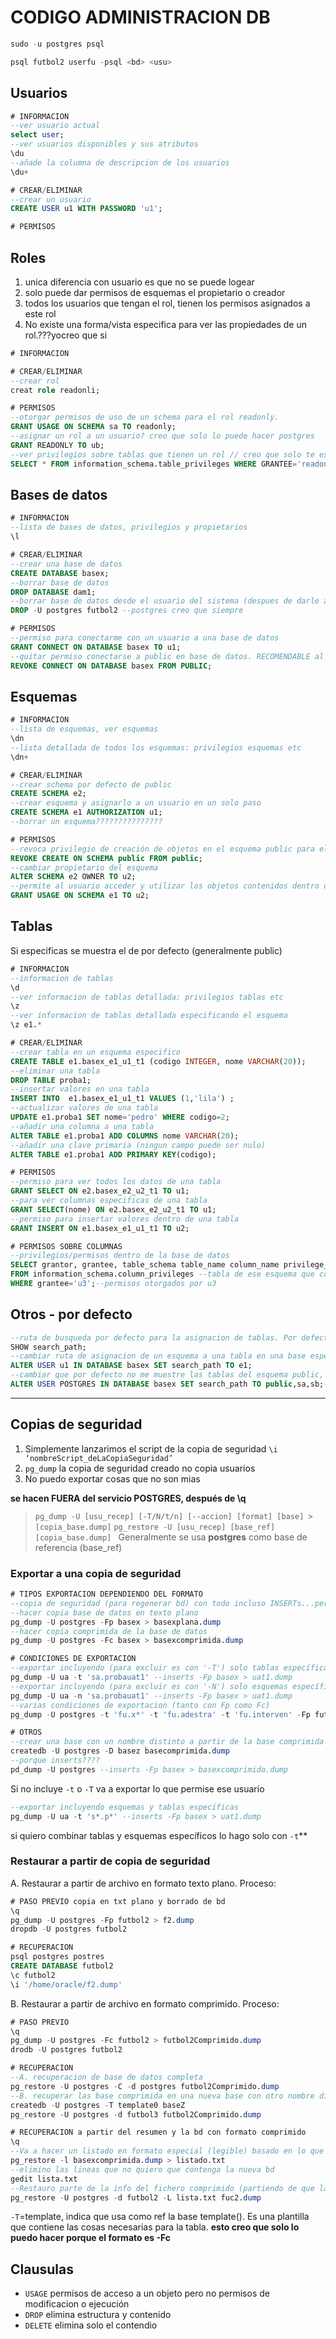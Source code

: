 # CODIGO ADMINISTRACION DB

```sql
sudo -u postgres psql

psql futbol2 userfu -psql <bd> <usu>
```

## Usuarios

```SQL
# INFORMACION
--ver usuario actual
select user;
--ver usuarios disponibles y sus atributos
\du
--añade la columna de descripcion de los usuarios
\du+

# CREAR/ELIMINAR
--crear un usuario
CREATE USER u1 WITH PASSWORD 'u1';

# PERMISOS
```

## Roles
1. unica diferencia con usuario es que no se puede logear
2. solo puede dar permisos de esquemas el propietario o creador
3. todos los usuarios que tengan el rol, tienen los permisos asignados a este rol
4. No existe una forma/vista especifica para ver las propiedades de un rol.???yocreo que si

```SQL
# INFORMACION

# CREAR/ELIMINAR
--crear rol
creat role readonli;

# PERMISOS
--otorgar permisos de uso de un schema para el rol readonly.
GRANT USAGE ON SCHEMA sa TO readonly;
--asignar un rol a un usuario? creo que solo lo puede hacer postgres
GRANT READONLY TO ub;
--ver privilegios sobre tablas que tienen un rol // creo que solo te estaria mostrando una parte???
SELECT * FROM information_schema.table_privileges WHERE GRANTEE='readonly'


```

## Bases de datos

```SQL
# INFORMACION
--lista de bases de datos, privilegios y propietarios
\l 

# CREAR/ELIMINAR
--crear una base de datos
CREATE DATABASE basex;
--borrar base de datos
DROP DATABASE dam1;
--borrar base de datos desde el usuario del sistema (despues de darle a \q)
DROP -U postgres futbol2 --postgres creo que siempre

# PERMISOS
--permiso para conectarme con un usuario a una base de datos
GRANT CONNECT ON DATABASE basex TO u1;
--quitar permiso conectarse a public en base de datos. RECOMENDABLE al principio.
REVOKE CONNECT ON DATABASE basex FROM PUBLIC;

```

## Esquemas

```SQL
# INFORMACION
--lista de esquemas, ver esquemas
\dn
--lista detallada de todos los esquemas: privilegios esquemas etc
\dn+

# CREAR/ELIMINAR
--crear schema por defecto de public
CREATE SCHEMA e2;
--crear esquema y asignarlo a un usuario en un solo paso
CREATE SCHEMA e1 AUTHORIZATION u1;
--borrar un esquema???????????????

# PERMISOS
--revoca privilegio de creación de objetos en el esquema public para el rol public
REVOKE CREATE ON SCHEMA public FROM public;
--cambiar propietario del esquema
ALTER SCHEMA e2 OWNER TO u2;
--permite al usuario acceder y utilizar los objetos contenidos dentro del esquema-IMPORTANTE
GRANT USAGE ON SCHEMA e1 TO u2;
```

## Tablas
Si especificas se muestra el de por defecto (generalmente public)

```SQL
# INFORMACION
--informacion de tablas
\d
--ver informacion de tablas detallada: privilegios tablas etc
\z
--ver informacion de tablas detallada especificando el esquema
\z e1.*

# CREAR/ELIMINAR
--crear tabla en un esquema especifico
CREATE TABLE e1.basex_e1_u1_t1 (codigo INTEGER, nome VARCHAR(20));
--eliminar una tabla
DROP TABLE proba1;
--insertar valores en una tabla
INSERT INTO  e1.basex_e1_u1_t1 VALUES (1,'lila') ;
--actualizar valores de una tabla
UPDATE e1.proba1 SET nome='pedro' WHERE codigo=2;
--añadir una columna a una tabla
ALTER TABLE e1.proba1 ADD COLUMNS nome VARCHAR(20);
--añadir una clave primaria (ningun campo puede ser nulo)
ALTER TABLE e1.proba1 ADD PRIMARY KEY(codigo);

# PERMISOS
--permiso para ver todos los datos de una tabla
GRANT SELECT ON e2.basex_e2_u2_t1 TO u1;
--para ver columnas especificas de una tabla
GRANT SELECT(nome) ON e2.basex_e2_u2_t1 TO u1;
--permiso para insertar valores dentro de una tabla
GRANT INSERT ON e1.basex_e1_u1_t1 TO u2;

# PERMISOS SOBRE COLUMNAS
--privilegios/permisos dentro de la base de datos
SELECT grantor, grantee, table_schema table_name column_name privilege_type --columnas que se muestran
FROM information_schema.column_privileges --tabla de ese esquema que contiene info sobre permisos sobre columnas otorgados por bd
WHERE grantee='u3';--permisos otorgados por u3
```

## Otros - **por defecto**
```SQL
--ruta de busqueda por defecto para la asignacion de tablas. Por defecto public
SHOW search_path;
--cambiar ruta de asignacion de un esquema a una tabla en una base especifica - asgincion con postres
ALTER USER u1 IN DATABASE basex SET search_path TO e1;
--cambiar que por defecto no me muestre las tablas del esquema public, si no que me muestre todas las que hay. sb y sa serían otros esquemas.
ALTER USER POSTGRES IN DATABASE basex SET search_path TO public,sa,sb;--NO ACTUALIZA hasta que cerramos y abrimos sesion de nuevo
```

------------

## Copias de seguridad
1. Simplemente lanzarimos el script de la copia de seguridad `\i ‘nombreScript_deLaCopiaSeguridad’`
2. `pg_dump` la copia de seguridad creado no copia usuarios
3. No puedo exportar cosas que no son mias

**se hacen FUERA del servicio POSTGRES, después de \q**
>`pg_dump -U [usu_recep] [-T/N/t/n] [--accion] [format] [base] > [copia_base.dump]`
>`pg_restore -U [usu_recep] [base_ref] [copia_base.dump] `
Generalmente se usa **postgres** como base de referencia (base_ref)

### Exportar a una copia de seguridad

```SQL
# TIPOS EXPORTACION DEPENDIENDO DEL FORMATO
--copia de seguridad (para regenerar bd) con todo incluso INSERTs...pero NO los usuarios
--hacer copia base de datos en texto plano
pg_dump -U postgres -Fp basex > basexplana.dump
--hacer copia comprimida de la base de datos
pg_dump -U postgres -Fc basex > basexcomprimida.dump

# CONDICIONES DE EXPORTACION
--exportar incluyendo (para excluir es con '-T') solo tablas específicas
pg_dump -U ua -t 'sa.probauat1' --inserts -Fp basex > uat1.dump
--exportar incluyendo (para excluir es con '-N') solo esquemas específicos
pg_dump -U ua -n 'sa.probauat1' --inserts -Fp basex > uat1.dump
--varias condiciones de exportacion (tanto con Fp como Fc)
pg_dump -U postgres -t 'fu.x*' -t 'fu.adestra' -t 'fu.interven' -Fp futbol2 > fup2.dump

# OTROS
--crear una base con un nombre distinto a partir de la base comprimida
createdb -U postgres -D basez basecomprimida.dump
--porque inserts????
pd_dump -U postgres --inserts -Fp basex > basexcomprimida.dump
```
Si no incluye `-t` o `-T` va a exportar lo que permise ese usuario

```SQL
--exportar incluyendo esquemas y tablas específicas
pg_dump -U ua -t 's*.p*' --inserts -Fp basex > uat1.dump
```
si quiero combinar tablas y esquemas específicos lo hago solo con `-t`**

### Restaurar a partir de copia de seguridad
A. Restaurar a partir de archivo en formato texto plano. Proceso:
```SQL
# PASO PREVIO copia en txt plano y borrado de bd
\q
pg_dump -U postgres -Fp futbol2 > f2.dump
dropdb -U postgres futbol2

# RECUPERACION
psql postgres postres
CREATE DATABASE futbol2
\c futbol2
\i '/home/oracle/f2.dump'
```

B. Restaurar a partir de archivo en formato comprimido. Proceso:
```SQL
# PASO PREVIO
\q
pg_dump -U postgres -Fc futbol2 > futbol2Comprimido.dump
drodb -U postgres futbol2

# RECUPERACION
--A. recuperacion de base de datos completa
pg_restore -U postgres -C -d postgres futbol2Comprimido.dump
--B. recuperar las base comprimida en una nueva base con otro nombre distinto
createdb -U postgres -T template0 baseZ 
pg_restore -U postgres -d futbol3 futbol2Comprimido.dump

# RECUPERACION a partir del resumen y la bd con formato comprimido
\q
--Va a hacer un listado en formato especial (legible) basado en lo que hay en basexcomprimida y lo va a meter en listado.txt
pg_restore -l basexcomprimida.dump > listado.txt
--elimino las lineas que no quiero que contenga la nueva bd
gedit lista.txt
--Restauro parte de la info del fichero comprimido (partiendo de que la base original no fue eliminada)
pg_restore -U postgres -d futbol2 -L lista.txt fuc2.dump

```

`-T`=template, indica que usa como ref la base template(). Es una plantilla que contiene las cosas necesarias para la tabla. **esto creo que solo lo puedo hacer porque el formato es -Fc**

## Clausulas
* `USAGE` permisos de acceso a un objeto pero no permisos de modificacion o ejecución
* `DROP` elimina estructura y contenido
* `DELETE` elimina solo el contendio




